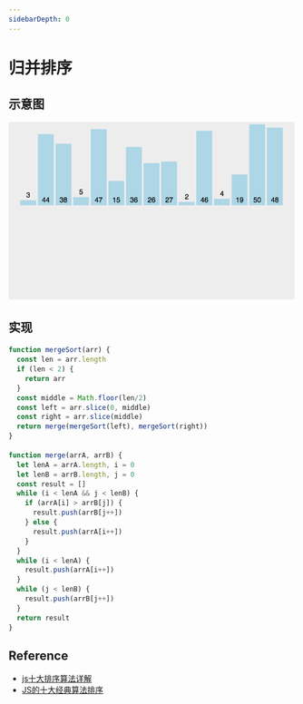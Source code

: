 ```yaml
---
sidebarDepth: 0
---
```


# 归并排序

## 示意图

![归并排序示意图](./index.gif)

## 实现

```js
function mergeSort(arr) {
  const len = arr.length
  if (len < 2) {
    return arr
  }
  const middle = Math.floor(len/2)
  const left = arr.slice(0, middle)
  const right = arr.slice(middle)
  return merge(mergeSort(left), mergeSort(right))
}

function merge(arrA, arrB) {
  let lenA = arrA.length, i = 0
  let lenB = arrB.length, j = 0
  const result = []
  while (i < lenA && j < lenB) {
    if (arrA[i] > arrB[j]) {
      result.push(arrB[j++])
    } else {
      result.push(arrA[i++])
    }
  }
  while (i < lenA) {
    result.push(arrA[i++])
  }
  while (j < lenB) {
    result.push(arrB[j++])
  }
  return result
}
```

## Reference

- [js十大排序算法详解](https://www.cnblogs.com/liyongshuai/p/7197962.html)
- [JS的十大经典算法排序](https://www.cnblogs.com/dushao/p/6004883.html)
